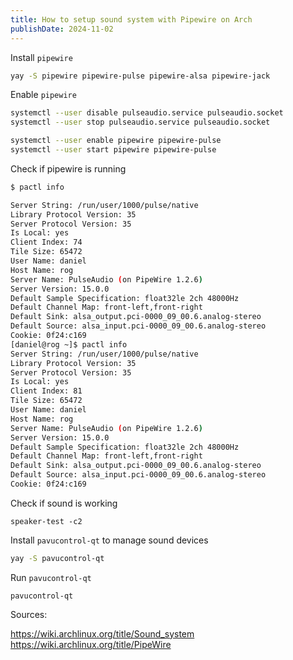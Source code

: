 ```yaml
---
title: How to setup sound system with Pipewire on Arch
publishDate: 2024-11-02
---
```


Install `pipewire`

```bash
yay -S pipewire pipewire-pulse pipewire-alsa pipewire-jack
```

Enable `pipewire`

```bash
systemctl --user disable pulseaudio.service pulseaudio.socket
systemctl --user stop pulseaudio.service pulseaudio.socket

systemctl --user enable pipewire pipewire-pulse
systemctl --user start pipewire pipewire-pulse
```

Check if pipewire is running

```bash
$ pactl info

Server String: /run/user/1000/pulse/native
Library Protocol Version: 35
Server Protocol Version: 35
Is Local: yes
Client Index: 74
Tile Size: 65472
User Name: daniel
Host Name: rog
Server Name: PulseAudio (on PipeWire 1.2.6)
Server Version: 15.0.0
Default Sample Specification: float32le 2ch 48000Hz
Default Channel Map: front-left,front-right
Default Sink: alsa_output.pci-0000_09_00.6.analog-stereo
Default Source: alsa_input.pci-0000_09_00.6.analog-stereo
Cookie: 0f24:c169
[daniel@rog ~]$ pactl info
Server String: /run/user/1000/pulse/native
Library Protocol Version: 35
Server Protocol Version: 35
Is Local: yes
Client Index: 81
Tile Size: 65472
User Name: daniel
Host Name: rog
Server Name: PulseAudio (on PipeWire 1.2.6)
Server Version: 15.0.0
Default Sample Specification: float32le 2ch 48000Hz
Default Channel Map: front-left,front-right
Default Sink: alsa_output.pci-0000_09_00.6.analog-stereo
Default Source: alsa_input.pci-0000_09_00.6.analog-stereo
Cookie: 0f24:c169
```

Check if sound is working

```
speaker-test -c2
```

Install `pavucontrol-qt` to manage sound devices

```bash
yay -S pavucontrol-qt
```

Run `pavucontrol-qt`

```
pavucontrol-qt
```

Sources:

https://wiki.archlinux.org/title/Sound_system
https://wiki.archlinux.org/title/PipeWire
